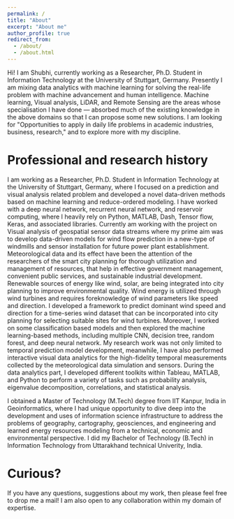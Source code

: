 ```yaml
---
permalink: /
title: "About"
excerpt: "About me"
author_profile: true
redirect_from: 
  - /about/
  - /about.html
---
```


Hi! I am Shubhi, currently working as a Researcher, Ph.D. Student in Information Technology at the University of Stuttgart, Germany. Presently I am mixing data analytics with machine learning for solving the real-life problem with machine advancement and human intelligence. Machine learning, Visual analysis, LiDAR, and Remote Sensing are the areas whose specialisation I have done — absorbed much of the existing knowledge in the above domains so that I can propose some new solutions. I am looking for "Opportunities to apply in daily life problems in academic industries, business, research," and to explore more with my discipline. 

Professional and research history
======

I am working as a Researcher, Ph.D. Student in Information Technology at the University of Stuttgart, Germany,  where I focused on a prediction and visual analysis related problem and developed a novel data-driven methods based on machine learning and reduce-ordered modeling. I have worked with a deep neural network, recurrent neural network, and reservoir computing, where I heavily rely on Python, MATLAB, Dash, Tensor flow, Keras, and associated libraries.
Currently am working with the project on Visual analysis of geospatial sensor data streams where my prime aim was to develop data-driven models for wind flow prediction in a new-type of windmills and sensor installation for future power plant establishment.
Meteorological data and its effect have been the attention of the researchers of the smart city planning for thorough utilization and management of resources, that help in effective government management, convenient public services, and sustainable industrial development. Renewable sources of energy like wind, solar, are being integrated into city planning to improve environmental quality. Wind energy is utilized through wind turbines and requires foreknowledge of wind parameters like speed and direction. I developed a framework to predict dominant wind speed and direction for a time-series wind dataset that can be incorporated into city planning for selecting suitable sites for wind turbines. 
Moreover, I worked on some classification based models and then explored the machine learning-based methods, including multiple CNN, decision tree, random forest, and deep neural network. My research work was not only limited to temporal prediction model development, meanwhile, I have also performed interactive visual data analytics for the high-fidelity temporal measurements collected by the meteorological data simulation and sensors. During the data analytics part, I developed different toolkits within Tableau, MATLAB, and Python to perform a variety of tasks such as probability analysis, eigenvalue decomposition, correlations, and statistical analysis. 

I obtained a Master of Technology (M.Tech) degree from IIT Kanpur, India in Geoinformatics, where I had unique opportunity to dive deep into the development and uses of information science infrastructure to address the problems of geography, cartography, geosciences, and engineering and learned energy resources modeling from a technical, economic and environmental perspective. I did my Bachelor of Technology (B.Tech) in Information Technology from Uttarakhand technical Univerity, India. 

Curious?
======
If you have any questions, suggestions about my work, then please feel free to drop me a mail! I am also open to any collaboration within my domain of expertise.
